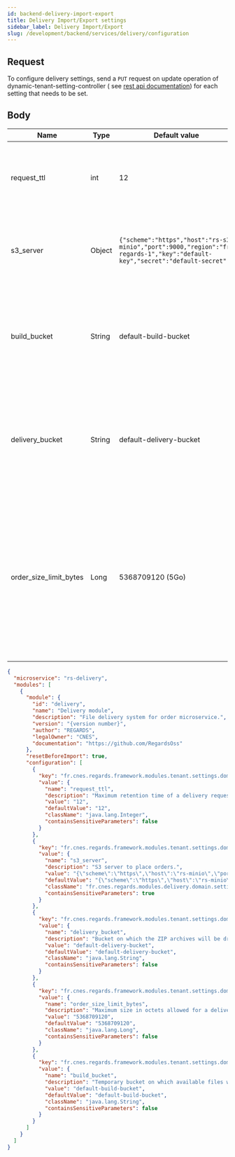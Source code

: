 ```yaml
---
id: backend-delivery-import-export
title: Delivery Import/Export settings
sidebar_label: Delivery Import/Export
slug: /development/backend/services/delivery/configuration
---
```


## Request

To configure delivery settings, send a `PUT` request on update operation of dynamic-tenant-setting-controller (
see [rest api documentation](../api-guides/rest/rs-delivery-api-swagger.mdx#tag/module-manager-controller/operation/importConfiguration)) for each setting that needs to be set.

## Body

| Name                   | Type   | Default value                                                                                                                  | Description                                                                                                                                                                                                       |
|------------------------|--------|--------------------------------------------------------------------------------------------------------------------------------|-------------------------------------------------------------------------------------------------------------------------------------------------------------------------------------------------------------------|
| request_ttl            | int    | 12                                                                                                                             | Request time to live in hours. Passed this delay, delivery requests will be deleted.                                                                                                                              |
| s3_server              | Object | ```{"scheme":"https","host":"rs-s3-minio","port":9000,"region":"fr-regards-1","key":"default-key","secret":"default-secret"``` | Configuration to access S3 server. It has to be overridden to provide your own S3 configuration.                                                                                                                  |
| build_bucket           | String | default-build-bucket                                                                                                           | Temporary bucket on which available files will be transferred before building final zips.  (Not used for now)                                                                                                     |
| delivery_bucket        | String | default-delivery-bucket                                                                                                        | Bucket on which the ZIP archives will be dropped once orders have been completed. It has to be overridden to provide your own delivery bucket.                                                                    |
| order_size_limit_bytes | Long   | 5368709120 (5Go)                                                                                                               | Maximum size in octets allowed for a delivery order. This value should not be greater than a suborder size in `rs-order` microservice (FIXME TODO link) as delivery does not allow order with multiple suborders. |

```json title='rs-delivery configuration file example'
{
  "microservice": "rs-delivery",
  "modules": [
    {
      "module": {
        "id": "delivery",
        "name": "Delivery module",
        "description": "File delivery system for order microservice.",
        "version": "{version number}",
        "author": "REGARDS",
        "legalOwner": "CNES",
        "documentation": "https://github.com/RegardsOss"
      },
      "resetBeforeImport": true,
      "configuration": [
        {
          "key": "fr.cnes.regards.framework.modules.tenant.settings.domain.DynamicTenantSetting",
          "value": {
            "name": "request_ttl",
            "description": "Maximum retention time of a delivery request in hours.",
            "value": "12",
            "defaultValue": "12",
            "className": "java.lang.Integer",
            "containsSensitiveParameters": false
          }
        },
        {
          "key": "fr.cnes.regards.framework.modules.tenant.settings.domain.DynamicTenantSetting",
          "value": {
            "name": "s3_server",
            "description": "S3 server to place orders.",
            "value": "{\"scheme\":\"https\",\"host\":\"rs-minio\",\"port\":9000,\"region\":\"fr-regards-1\",\"key\":\"default-key\",\"secret\":\"*******\"}",
            "defaultValue": "{\"scheme\":\"https\",\"host\":\"rs-minio\",\"port\":9000,\"region\":\"fr-regards-1\",\"key\":\"default-key\",\"secret\":\"default-secret\"}",
            "className": "fr.cnes.regards.modules.delivery.domain.settings.S3DeliveryServer",
            "containsSensitiveParameters": true
          }
        },
        {
          "key": "fr.cnes.regards.framework.modules.tenant.settings.domain.DynamicTenantSetting",
          "value": {
            "name": "delivery_bucket",
            "description": "Bucket on which the ZIP archives will be dropped once orders have been completed.",
            "value": "default-delivery-bucket",
            "defaultValue": "default-delivery-bucket",
            "className": "java.lang.String",
            "containsSensitiveParameters": false
          }
        },
        {
          "key": "fr.cnes.regards.framework.modules.tenant.settings.domain.DynamicTenantSetting",
          "value": {
            "name": "order_size_limit_bytes",
            "description": "Maximum size in octets allowed for a delivery order. This value should not be greater than a suborder size in order microservice as delivery does not allow order with multiple suborders.",
            "value": "5368709120",
            "defaultValue": "5368709120",
            "className": "java.lang.Long",
            "containsSensitiveParameters": false
          }
        },
        {
          "key": "fr.cnes.regards.framework.modules.tenant.settings.domain.DynamicTenantSetting",
          "value": {
            "name": "build_bucket",
            "description": "Temporary bucket on which available files will be transferred before building final zips.",
            "value": "default-build-bucket",
            "defaultValue": "default-build-bucket",
            "className": "java.lang.String",
            "containsSensitiveParameters": false
          }
        }
      ]
    }
  ]
}
```
